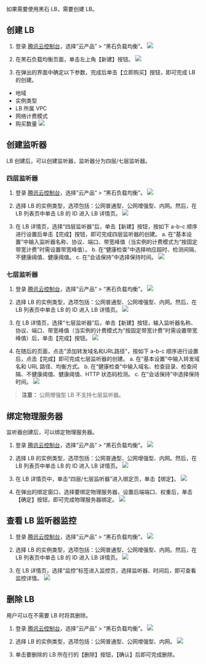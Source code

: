 如果需要使用黑石 LB，需要创建 LB。
## 创建 LB
1. 登录 [腾讯云控制台](https://console.cloud.tencent.com/)，选择”云产品” > “黑石负载均衡”。
![](https://mc.qcloudimg.com/static/img/fda98096c22298413beeba10e23b1bb2/image.png)

2. 在黑石负载均衡页面，单击左上角【新建】按钮。
![](https://mc.qcloudimg.com/static/img/663780c06682a18fec5dae0cbdd0bb85/image.png)

3. 在弹出的界面中确定以下参数，完成后单击【立即购买】按钮，即可完成 LB 的创建。
 - 地域
 - 实例类型
 - LB 所属 VPC
 - 网络计费模式
 - 购买数量
![](https://mc.qcloudimg.com/static/img/411bbf284787651ac5a4135a48e8de1c/image.png)

## 创建监听器

LB 创建后，可以创建监听器，监听器分为四层/七层监听器。

### 四层监听器
1. 登录 [腾讯云控制台](https://console.cloud.tencent.com/)，选择”云产品” > “黑石负载均衡”。
![](https://mc.qcloudimg.com/static/img/fda98096c22298413beeba10e23b1bb2/image.png)

2. 选择 LB 的实例类型，选项包括：公网普通型、公网增强型、内网。然后，在 LB 列表页中单击 LB 的 ID 进入 LB 详情页。
![](https://mc.qcloudimg.com/static/img/b40c21caa395803280982d40a34e6172/image.png)

3. 在 LB 详情页，选择“四层监听器”后，单击【新建】按钮，按如下 a-b-c 顺序进行设置后单击【完成】按钮，即可完成四层监听器的创建。
 a. 在“基本设置”中输入监听器名称、协议、端口、带宽峰值（当实例的计费模式为“按固定带宽计费”时需设置带宽峰值）。
 b. 在“健康检查”中选择响应超时、检测间隔、不健康阈值、健康阈值。
 c. 在“会话保持”中选择保持时间。
![](https://mc.qcloudimg.com/static/img/025b058e38a05fba4005d355149bac32/image.png)

### 七层监听器
1. 登录 [腾讯云控制台](https://console.cloud.tencent.com/)，选择”云产品” > “黑石负载均衡”。
![](https://mc.qcloudimg.com/static/img/fda98096c22298413beeba10e23b1bb2/image.png)

2. 选择 LB 的实例类型，选项包括：公网普通型、公网增强型、内网。然后，在 LB 列表页中单击 LB 的 ID 进入 LB 详情页。
![](https://mc.qcloudimg.com/static/img/b40c21caa395803280982d40a34e6172/image.png)

3. 在 LB 详情页，选择“七层监听器”后，单击【新建】按钮，输入监听器名称、协议、端口、带宽峰值（当实例的计费模式为“按固定带宽计费”时需设置带宽峰值）后，单击【完成】按钮。
![](https://mc.qcloudimg.com/static/img/6dd5460ad88786b33477ed98fecbd233/image.png)

4. 在随后的页面，点击“添加转发域名和URL路径”，按如下 a-b-c 顺序进行设置后，点击【完成】即可完成七层监听器的创建。
  a. 在“基本设置”中输入转发域名和 URL 路径、均衡方式。
  b. 在“健康检查”中输入域名、检查目录、检查间隔、不健康阈值、健康阈值、HTTP 状态码检测。
  c. 在“会话保持”中选择保持时间。
![](https://mc.qcloudimg.com/static/img/9811a5f24b2cc2333ac05b9b43fdaec4/image.png)

> **注意：**
> 公网增强型 LB 不支持七层监听器。

## 绑定物理服务器
监听器创建后，可以绑定物理服务器。
1. 登录 [腾讯云控制台](https://console.cloud.tencent.com/)，选择”云产品” > “黑石负载均衡”。
![](https://mc.qcloudimg.com/static/img/fda98096c22298413beeba10e23b1bb2/image.png)

2. 选择 LB 的实例类型，选项包括：公网普通型、公网增强型、内网。然后，在 LB 列表页中单击 LB 的 ID 进入 LB 详情页。
![](https://mc.qcloudimg.com/static/img/b40c21caa395803280982d40a34e6172/image.png)

3. 在 LB 详情页中，单击“四层/七层监听器”进入绑定页，单击【绑定】。
![](https://mc.qcloudimg.com/static/img/a6cbfa95000b55aed8b7868f5f1af2c0/image.png)

4. 在弹出的绑定窗口，选择要绑定物理服务器，设置后端端口、权重后，单击【确定】按钮，即可完成物理服务器绑定。
![](https://mc.qcloudimg.com/static/img/81f46fe9e8f84304cadbfba053265ab8/image.png)

## 查看 LB 监听器监控
1. 登录 [腾讯云控制台](https://console.cloud.tencent.com/)，选择”云产品” > “黑石负载均衡”。
![](https://mc.qcloudimg.com/static/img/fda98096c22298413beeba10e23b1bb2/image.png)

2. 选择 LB 的实例类型，选项包括：公网普通型、公网增强型、内网。然后，在 LB 列表页中单击 LB 的 ID 进入 LB 详情页。
![](https://mc.qcloudimg.com/static/img/b40c21caa395803280982d40a34e6172/image.png)

3. 在 LB 详情页，选择“监控”标签进入监控页，选择监听器、时间后，即可查看监控详情。
![](https://mc.qcloudimg.com/static/img/d07e58c3c837f059d052ba768230e965/image.png)

## 删除 LB
用户可以在不需要 LB 时将其删除。
1. 登录 [腾讯云控制台](https://console.cloud.tencent.com/)，选择”云产品” > “黑石负载均衡”。
![](https://mc.qcloudimg.com/static/img/fda98096c22298413beeba10e23b1bb2/image.png)

2. 选择 LB 的实例类型，选项包括：公网普通型、公网增强型、内网。
![](https://mc.qcloudimg.com/static/img/8cfef1cbcae8aa04a7e97a693a93b4db/image.png)

3. 单击要删除的 LB 所在行的【删除】按钮，【确认】后即可完成删除。
